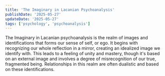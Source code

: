 ```yaml
---
title: 'The Imaginary in Lacanian Psychoanalysis'
publishDate: '2025-05-27'
updateDate: '2025-05-27'
tags: ['psychology', 'psychoanalysis']
---
```


The Imaginary in Lacanian psychoanalysis is the realm of images and identifications that forms our sense of self, or ego. It begins with recognizing our whole reflection in a mirror, creating an idealized image we identify with. This leads to a feeling of unity and mastery, though it's based on an external image and involves a degree of misrecognition of our true, fragmented being. Relationships in this realm are often dualistic and based on these identifications.
